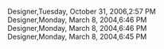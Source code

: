 ﻿Designer,Tuesday, October 31, 2006,2:57 PM  Designer,Monday, March 8, 2004,6:46 PM  Designer,Monday, March 8, 2004,6:46 PM  Designer,Monday, March 8, 2004,6:45 PM